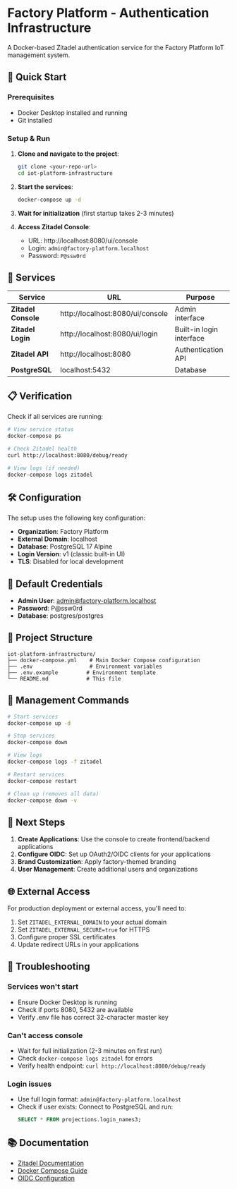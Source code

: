 # Factory Platform - Authentication Infrastructure

A Docker-based Zitadel authentication service for the Factory Platform IoT management system.

## 🚀 Quick Start

### Prerequisites

- Docker Desktop installed and running
- Git installed

### Setup & Run

1. **Clone and navigate to the project**:

   ```bash
   git clone <your-repo-url>
   cd iot-platform-infrastructure
   ```

2. **Start the services**:

   ```bash
   docker-compose up -d
   ```

3. **Wait for initialization** (first startup takes 2-3 minutes)

4. **Access Zitadel Console**:
   - URL: http://localhost:8080/ui/console
   - Login: `admin@factory-platform.localhost`
   - Password: `P@ssw0rd`

## 🔧 Services

| Service             | URL                              | Purpose                  |
| ------------------- | -------------------------------- | ------------------------ |
| **Zitadel Console** | http://localhost:8080/ui/console | Admin interface          |
| **Zitadel Login**   | http://localhost:8080/ui/login   | Built-in login interface |
| **Zitadel API**     | http://localhost:8080            | Authentication API       |
| **PostgreSQL**      | localhost:5432                   | Database                 |

## 📋 Verification

Check if all services are running:

```bash
# View service status
docker-compose ps

# Check Zitadel health
curl http://localhost:8080/debug/ready

# View logs (if needed)
docker-compose logs zitadel
```

## 🛠 Configuration

The setup uses the following key configuration:

- **Organization**: Factory Platform
- **External Domain**: localhost
- **Database**: PostgreSQL 17 Alpine
- **Login Version**: v1 (classic built-in UI)
- **TLS**: Disabled for local development

## 🔑 Default Credentials

- **Admin User**: admin@factory-platform.localhost
- **Password**: P@ssw0rd
- **Database**: postgres/postgres

## 📁 Project Structure

```
iot-platform-infrastructure/
├── docker-compose.yml    # Main Docker Compose configuration
├── .env                  # Environment variables
├── .env.example         # Environment template
└── README.md            # This file
```

## 🚦 Management Commands

```bash
# Start services
docker-compose up -d

# Stop services
docker-compose down

# View logs
docker-compose logs -f zitadel

# Restart services
docker-compose restart

# Clean up (removes all data)
docker-compose down -v
```

## 🔄 Next Steps

1. **Create Applications**: Use the console to create frontend/backend applications
2. **Configure OIDC**: Set up OAuth2/OIDC clients for your applications
3. **Brand Customization**: Apply factory-themed branding
4. **User Management**: Create additional users and organizations

## 🌐 External Access

For production deployment or external access, you'll need to:

1. Set `ZITADEL_EXTERNAL_DOMAIN` to your actual domain
2. Set `ZITADEL_EXTERNAL_SECURE=true` for HTTPS
3. Configure proper SSL certificates
4. Update redirect URLs in your applications

## 🐛 Troubleshooting

### Services won't start

- Ensure Docker Desktop is running
- Check if ports 8080, 5432 are available
- Verify .env file has correct 32-character master key

### Can't access console

- Wait for full initialization (2-3 minutes on first run)
- Check `docker-compose logs zitadel` for errors
- Verify health endpoint: `curl http://localhost:8080/debug/ready`

### Login issues

- Use full login format: `admin@factory-platform.localhost`
- Check if user exists: Connect to PostgreSQL and run:
  ```sql
  SELECT * FROM projections.login_names3;
  ```

## 📚 Documentation

- [Zitadel Documentation](https://zitadel.com/docs)
- [Docker Compose Guide](https://zitadel.com/docs/self-hosting/deploy/compose)
- [OIDC Configuration](https://zitadel.com/docs/guides/integrate/oauth-oidc)
